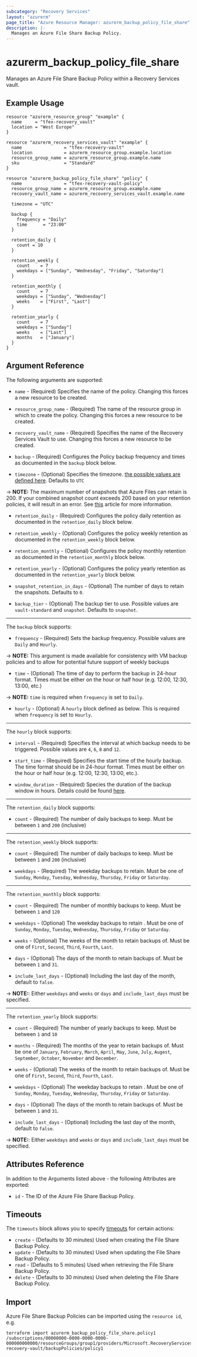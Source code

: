 ```yaml
---
subcategory: "Recovery Services"
layout: "azurerm"
page_title: "Azure Resource Manager: azurerm_backup_policy_file_share"
description: |-
  Manages an Azure File Share Backup Policy.
---
```


# azurerm_backup_policy_file_share

Manages an Azure File Share Backup Policy within a Recovery Services vault.

## Example Usage

```hcl
resource "azurerm_resource_group" "example" {
  name     = "tfex-recovery_vault"
  location = "West Europe"
}

resource "azurerm_recovery_services_vault" "example" {
  name                = "tfex-recovery-vault"
  location            = azurerm_resource_group.example.location
  resource_group_name = azurerm_resource_group.example.name
  sku                 = "Standard"
}

resource "azurerm_backup_policy_file_share" "policy" {
  name                = "tfex-recovery-vault-policy"
  resource_group_name = azurerm_resource_group.example.name
  recovery_vault_name = azurerm_recovery_services_vault.example.name

  timezone = "UTC"

  backup {
    frequency = "Daily"
    time      = "23:00"
  }

  retention_daily {
    count = 10
  }

  retention_weekly {
    count    = 7
    weekdays = ["Sunday", "Wednesday", "Friday", "Saturday"]
  }

  retention_monthly {
    count    = 7
    weekdays = ["Sunday", "Wednesday"]
    weeks    = ["First", "Last"]
  }

  retention_yearly {
    count    = 7
    weekdays = ["Sunday"]
    weeks    = ["Last"]
    months   = ["January"]
  }
}
```

## Argument Reference

The following arguments are supported:

* `name` - (Required) Specifies the name of the policy. Changing this forces a new resource to be created.

* `resource_group_name` - (Required) The name of the resource group in which to create the policy. Changing this forces a new resource to be created.

* `recovery_vault_name` - (Required) Specifies the name of the Recovery Services Vault to use. Changing this forces a new resource to be created.

* `backup` - (Required) Configures the Policy backup frequency and times as documented in the `backup` block below.

* `timezone` - (Optional) Specifies the timezone. [the possible values are defined here](https://jackstromberg.com/2017/01/list-of-time-zones-consumed-by-azure/). Defaults to `UTC`

-> **NOTE:** The maximum number of snapshots that Azure Files can retain is 200. If your combined snapshot count exceeds 200 based on your retention policies, it will result in an error. See [this](https://docs.microsoft.com/azure/backup/backup-azure-files-faq#what-is-the-maximum-retention-i-can-configure-for-backups) article for more information.

* `retention_daily` - (Required) Configures the policy daily retention as documented in the `retention_daily` block below.

* `retention_weekly` - (Optional) Configures the policy weekly retention as documented in the `retention_weekly` block below.

* `retention_monthly` - (Optional) Configures the policy monthly retention as documented in the `retention_monthly` block below.

* `retention_yearly` - (Optional) Configures the policy yearly retention as documented in the `retention_yearly` block below.

* `snapshot_retention_in_days` - (Optional) The number of days to retain the snapshots. Defaults to `0`.

* `backup_tier` - (Optional) The backup tier to use. Possible values are `vault-standard` and `snapshot`. Defaults to `snapshot`.

---

The `backup` block supports:

* `frequency` - (Required) Sets the backup frequency. Possible values are `Daily` and `Hourly`. 

-> **NOTE:** This argument is made available for consistency with VM backup policies and to allow for potential future support of weekly backups

* `time` - (Optional) The time of day to perform the backup in 24-hour format. Times must be either on the hour or half hour (e.g. 12:00, 12:30, 13:00, etc.)

-> **NOTE:** `time` is required when `frequency` is set to `Daily`.

* `hourly` - (Optional) A `hourly` block defined as below. This is required when `frequency` is set to `Hourly`.

---

The `hourly` block supports:

* `interval` - (Required) Specifies the interval at which backup needs to be triggered. Possible values are `4`, `6`, `8` and `12`.

* `start_time` - (Required) Specifies the start time of the hourly backup. The time format should be in 24-hour format. Times must be either on the hour or half hour (e.g. 12:00, 12:30, 13:00, etc.).

* `window_duration` - (Required) Species the duration of the backup window in hours. Details could be found [here](https://learn.microsoft.com/en-us/azure/backup/backup-azure-files-faq#what-does-the-duration-attribute-in-azure-files-backup-policy-signify-).

---

The `retention_daily` block supports:

* `count` - (Required) The number of daily backups to keep. Must be between `1` and `200` (inclusive)

---

The `retention_weekly` block supports:

* `count` - (Required) The number of daily backups to keep. Must be between `1` and `200` (inclusive)

* `weekdays` - (Required) The weekday backups to retain. Must be one of `Sunday`, `Monday`, `Tuesday`, `Wednesday`, `Thursday`, `Friday` or `Saturday`.

---

The `retention_monthly` block supports:

* `count` - (Required) The number of monthly backups to keep. Must be between `1` and `120`

* `weekdays` - (Optional) The weekday backups to retain . Must be one of `Sunday`, `Monday`, `Tuesday`, `Wednesday`, `Thursday`, `Friday` or `Saturday`.

* `weeks` - (Optional) The weeks of the month to retain backups of. Must be one of `First`, `Second`, `Third`, `Fourth`, `Last`.

* `days` - (Optional) The days of the month to retain backups of. Must be between `1` and `31`.

* `include_last_days` - (Optional) Including the last day of the month, default to `false`.

-> **NOTE:**: Either `weekdays` and `weeks` or `days` and `include_last_days` must be specified.

---

The `retention_yearly` block supports:

* `count` - (Required) The number of yearly backups to keep. Must be between `1` and `10`

* `months` - (Required) The months of the year to retain backups of. Must be one of `January`, `February`, `March`, `April`, `May`, `June`, `July`, `Augest`, `September`, `October`, `November` and `December`.

* `weeks` - (Optional) The weeks of the month to retain backups of. Must be one of `First`, `Second`, `Third`, `Fourth`, `Last`.

* `weekdays` - (Optional) The weekday backups to retain . Must be one of `Sunday`, `Monday`, `Tuesday`, `Wednesday`, `Thursday`, `Friday` or `Saturday`.

* `days` - (Optional) The days of the month to retain backups of. Must be between `1` and `31`.

* `include_last_days` - (Optional) Including the last day of the month, default to `false`.

-> **NOTE:**: Either `weekdays` and `weeks` or `days` and `include_last_days` must be specified.

## Attributes Reference

In addition to the Arguments listed above - the following Attributes are exported:

* `id` - The ID of the Azure File Share Backup Policy.

## Timeouts

The `timeouts` block allows you to specify [timeouts](https://www.terraform.io/language/resources/syntax#operation-timeouts) for certain actions:

* `create` - (Defaults to 30 minutes) Used when creating the File Share Backup Policy.
* `update` - (Defaults to 30 minutes) Used when updating the File Share Backup Policy.
* `read` - (Defaults to 5 minutes) Used when retrieving the File Share Backup Policy.
* `delete` - (Defaults to 30 minutes) Used when deleting the File Share Backup Policy.

## Import

Azure File Share Backup Policies can be imported using the `resource id`, e.g.

```shell
terraform import azurerm_backup_policy_file_share.policy1 /subscriptions/00000000-0000-0000-0000-000000000000/resourceGroups/group1/providers/Microsoft.RecoveryServices/vaults/example-recovery-vault/backupPolicies/policy1
```
